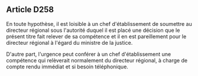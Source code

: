 Article D258
----
En toute hypothèse, il est loisible à un chef d'établissement de soumettre au
directeur régional sous l'autorité duquel il est placé une décision que le
présent titre fait relever de sa compétence et il en est pareillement pour le
directeur régional à l'égard du ministre de la justice.

D'autre part, l'urgence peut conférer à un chef d'établissement une compétence
qui relèverait normalement du directeur régional, à charge de compte rendu
immédiat et si besoin téléphonique.
